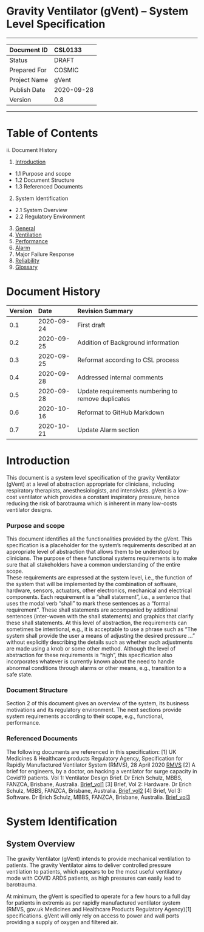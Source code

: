 # Gravity Ventilator (gVent) – System Level Specification

***

| Document ID | CSL0133 |
| :-- | :-- |
| Status | DRAFT | 
| Prepared For | COSMIC |
| Project Name | gVent |
| Publish Date | 2020-09-28 |
| Version | 0.8 |

***

# Table of Contents
ii. Document History
1.	[Introduction](#introduction)	
- 1.1	Purpose and scope
- 1.2	Document Structure
- 1.3	Referenced Documents	
2.	System Identification	
- 2.1	System Overview	
- 2.2	Regulatory Environment	
3.	[General](#General)
4.	[Ventilation](#Ventilation)
5.	[Performance](#Performance)
6.	[Alarm](#Alarm)
7.	Major Failure Response
8.	[Reliability](#Reliability)	
9.	[Glossary](#Glossary)

# Document History
| Version | Date | Revision Summary |
| :-- | :-- | :-- |
| 0.1 | 2020-09-24 | First draft |
| 0.2 | 2020-09-25 | Addition of Background information |
| 0.3 | 2020-09-25 | Reformat according to CSL process |
| 0.4 | 2020-09-28 | Addressed internal comments |
| 0.5 | 2020-09-28 | Update requirements numbering to remove duplicates |
| 0.6 | 2020-10-16 | Reformat to GitHub Markdown |
| 0.7 | 2020-10-21 | Update Alarm section| 

# Introduction
This document is a system level specification of the gravity Ventilator (gVent) at a level of abstraction appropriate for clinicians, including respiratory therapists, anesthesiologists, and intensivists. gVent is a low-cost ventilator which provides a constant inspiratory pressure, hence reducing the risk of barotrauma which is inherent in many low-costs ventilator designs. 
### Purpose and scope
This document identifies all the functionalities provided by the gVent. This specification is a placeholder for the system’s requirements described at an appropriate level of abstraction that allows them to be understood by clinicians. The purpose of these functional systems requirements is to make sure that all stakeholders have a common understanding of the entire scope.  
These requirements are expressed at the system level, i.e., the function of the system that will be implemented by the combination of software, hardware, sensors, actuators, other electronics, mechanical and electrical components. Each requirement is a “shall statement”, i.e., a sentence that uses the modal verb “shall” to mark these sentences as a “formal requirement”.  These shall statements are accompanied by additional sentences (inter-woven with the shall statements) and graphics that clarify these shall statements. 
At this level of abstraction, the requirements can sometimes be intentional, e.g., it is acceptable to use a phrase such as “The system shall provide the user a means of adjusting the desired pressure …” without explicitly describing the details such as whether such adjustments are made using a knob or some other method. Although the level of abstraction for these requirements is “high”, this specification also incorporates whatever is currently known about the need to handle abnormal conditions through alarms or other means, e.g., transition to a safe state.

### Document Structure
Section 2 of this document gives an overview of the system, its business motivations and its regulatory environment. The next sections provide system requirements according to their scope, e.g., functional, performance.

### Referenced Documents
The following documents are referenced in this specification:
[1] UK Medicines & Healthcare products Regulatory Agency, Specification for Rapidly Manufactured Ventilator System (RMVS), 28 April 2020 [RMVS](https://assets.publishing.service.gov.uk/government/uploads/system/uploads/attachment_data/file/879382/RMVS001_v4.pdf)
[2] A brief for engineers, by a doctor, on hacking a ventilator for surge capacity in Covid19 patients. Vol 1: Ventilator Design Brief. Dr Erich Schulz, MBBS, FANZCA, Brisbane, Australia. [Brief_vol1](https://docs.google.com/document/d/1sdrKYQ0mDOu4bJum6Fx6piRutIJovo7UqFKYHHxUD5A/edit#heading=h.zfqx8qqil1g1)
[3] Brief, Vol 2: Hardware. Dr Erich Schulz, MBBS, FANZCA, Brisbane, Australia. [Brief_vol2](https://docs.google.com/document/d/1SBT8auegsJCKCVMBHFLWaVo8rKbs0zsJc3dDVAqeADE/edit#heading=h.sx9qnelsso49)
[4] Brief, Vol 3: Software. Dr Erich Schulz, MBBS, FANZCA, Brisbane, Australia. [Brief_vol3](https://docs.google.com/document/d/1-eV7ClGCTgaqPug7u9ovE_s-U6J5s8Hzc3XAalkEgVE/edit#heading=h.sx9qnelsso49)

# System Identification
## System Overview
The gravity Ventilator (gVent) intends to provide mechanical ventilation to patients. The gravity Ventilator aims to deliver controlled pressure ventilation to patients, which appears to be the most useful ventilatory mode with COVID ARDS patients, as high pressures can easily lead to barotrauma.

At minimum, the gVent is specified to operate for a few hours to a full day for patients in extremis as per rapidly manufactured ventilator system (RMVS, gov.uk Medicines and Healthcare Products Regulatory Agency)[1] specifications.  gVent will only rely on access to power and wall ports providing a supply of oxygen and filtered air.